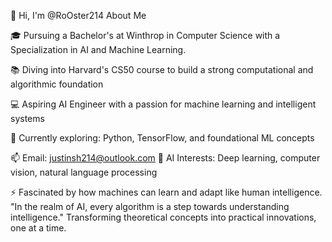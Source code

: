 👋 Hi, I'm @RoOster214
About Me

🎓 Pursuing a Bachelor's at Winthrop in Computer Science with a Specialization in AI and Machine Learning.

📚 Diving into Harvard's CS50 course to build a strong computational and algorithmic foundation

💻 Aspiring AI Engineer with a passion for machine learning and intelligent systems

🌱 Currently exploring: Python, TensorFlow, and foundational ML concepts


📫 Email: justinsh214@outlook.com
🤖 AI Interests: Deep learning, computer vision, natural language processing

⚡  Fascinated by how machines can learn and adapt like human intelligence.
"In the realm of AI, every algorithm is a step towards understanding intelligence." Transforming theoretical concepts into practical innovations, one at a time.
